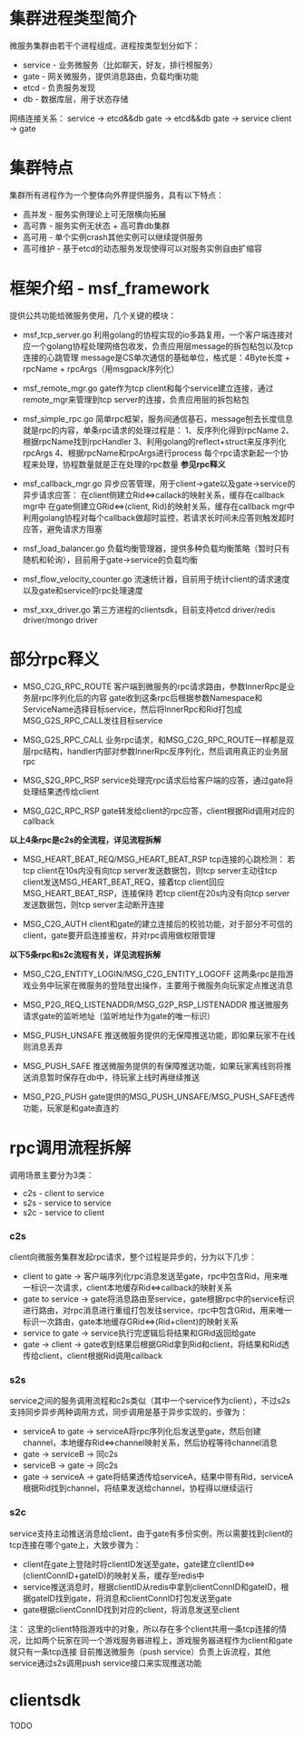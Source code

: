 # 集群进程类型简介
微服务集群由若干个进程组成，进程按类型划分如下：
* service - 业务微服务（比如聊天，好友，排行榜服务）
* gate - 网关微服务，提供消息路由，负载均衡功能
* etcd - 负责服务发现
* db - 数据库层，用于状态存储

网络连接关系：
service -> etcd&&db
gate -> etcd&&db
gate -> service
client -> gate

# 集群特点
集群所有进程作为一个整体向外界提供服务，具有以下特点：
* 高并发 - 服务实例理论上可无限横向拓展
* 高可靠 - 服务实例无状态 + 高可靠db集群
* 高可用 - 单个实例crash其他实例可以继续提供服务
* 高可维护 - 基于etcd的动态服务发现使得可以对服务实例自由扩缩容

# 框架介绍 - msf_framework
提供公共功能给微服务使用，几个关键的模块：
* msf_tcp_server.go
利用golang的协程实现的io多路复用，一个客户端连接对应一个golang协程处理网络包收发，负责应用层message的拆包粘包以及tcp连接的心跳管理
message是CS单次通信的基础单位，格式是：4Byte长度 + rpcName + rpcArgs（用msgpack序列化）

* msf_remote_mgr.go
gate作为tcp client和每个service建立连接，通过remote_mgr来管理到tcp server的连接，负责应用层的拆包粘包

* msf_simple_rpc.go
简单rpc框架，服务间通信基石，message刨去长度信息就是rpc的内容，单条rpc请求的处理过程是：
   1、反序列化得到rpcName
   2、根据rpcName找到rpcHandler
   3、利用golang的reflect+struct来反序列化rpcArgs
   4、根据rpcName和rpcArgs进行process
   每个rpc请求新起一个协程来处理，协程数量就是正在处理的rpc数量
   **参见rpc释义**

* msf_callback_mgr.go
异步应答管理，用于client->gate以及gate->service的异步请求应答：
  在client侧建立Rid<=>callack的映射关系，缓存在callback mgr中
  在gate侧建立GRid<=>(client, Rid)的映射关系，缓存在callback mgr中
利用golang协程对每个callback做超时监控，若请求长时间未应答则触发超时应答，避免请求方阻塞

* msf_load_balancer.go
负载均衡管理器，提供多种负载均衡策略（暂时只有随机和轮询），目前用于gate->service的负载均衡

* msf_flow_velocity_counter.go
流速统计器，目前用于统计client的请求速度以及gate和service的rpc处理速度

* msf_xxx_driver.go
第三方进程的clientsdk，目前支持etcd driver/redis driver/mongo driver


# 部分rpc释义
* MSG_C2G_RPC_ROUTE
  客户端到微服务的rpc请求路由，参数InnerRpc是业务层rpc序列化后的内容
  gate收到这条rpc后根据参数Namespace和ServiceName选择目标service，然后将InnerRpc和Rid打包成MSG_G2S_RPC_CALL发往目标service

* MSG_G2S_RPC_CALL
  业务rpc请求，和MSG_C2G_RPC_ROUTE一样都是双层rpc结构，handler内部对参数InnerRpc反序列化，然后调用真正的业务层rpc

* MSG_S2G_RPC_RSP
  service处理完rpc请求后给客户端的应答，通过gate将处理结果透传给client

* MSG_G2C_RPC_RSP
  gate转发给client的rpc应答，client根据Rid调用对应的callback

**以上4条rpc是c2s的全流程，详见流程拆解**

* MSG_HEART_BEAT_REQ/MSG_HEART_BEAT_RSP
  tcp连接的心跳检测：
  若tcp client在10s内没有向tcp server发送数据包，则tcp server主动往tcp client发送MSG_HEART_BEAT_REQ，接着tcp client回应MSG_HEART_BEAT_RSP，连接保持
  若tcp client在20s内没有向tcp server发送数据包，则tcp server主动断开连接

* MSG_C2G_AUTH
  client和gate的建立连接后的校验功能，对于部分不可信的client，gate要开启连接鉴权，并对rpc调用做权限管理


**以下5条rpc和s2c流程有关，详见流程拆解**
* MSG_C2G_ENTITY_LOGIN/MSG_C2G_ENTITY_LOGOFF
  这两条rpc是指游戏业务中玩家在微服务的登陆登出操作，主要用于微服务向玩家定点推送消息

* MSG_P2G_REQ_LISTENADDR/MSG_G2P_RSP_LISTENADDR
  推送微服务请求gate的监听地址（监听地址作为gate的唯一标识）

* MSG_PUSH_UNSAFE
  推送微服务提供的无保障推送功能，即如果玩家不在线则消息丢弃

* MSG_PUSH_SAFE
  推送微服务提供的有保障推送功能，如果玩家离线则将推送消息暂时保存在db中，待玩家上线时再继续推送

* MSG_P2G_PUSH
  gate提供的MSG_PUSH_UNSAFE/MSG_PUSH_SAFE透传功能，玩家是和gate直连的


# rpc调用流程拆解
调用场景主要分为3类：
* c2s - client to service
* s2s - service to service
* s2c - service to client

### c2s
client向微服务集群发起rpc请求，整个过程是异步的，分为以下几步：
* client to gate -> 客户端序列化rpc消息发送至gate，rpc中包含Rid，用来唯一标识一次请求，client本地缓存Rid<=>callback的映射关系
* gate to service -> gate将消息路由至service，gate根据rpc中的service标识进行路由，对rpc消息进行重组打包发往service，rpc中包含GRid，用来唯一标识一次路由，gate本地缓存GRid<=>(Rid+client)的映射关系
* service to gate -> service执行完逻辑后将结果和GRid返回给gate
* gate -> client -> gate收到结果后根据GRid拿到Rid和client，将结果和Rid透传给client，client根据Rid调用callback

### s2s
service之间的服务调用流程和c2s类似（其中一个service作为client），不过s2s支持同步异步两种调用方式，同步调用是基于异步实现的，步骤为：
* serviceA to gate -> serviceA将rpc序列化后发送至gate，然后创建channel，本地缓存Rid<=>channel映射关系，然后协程等待channel消息
* gate -> serviceB -> 同c2s
* serviceB -> gate -> 同c2s
* gate -> serviceA -> gate将结果透传给serviceA，结果中带有Rid，serviceA根据Rid找到channel，将结果发送给channel，协程得以继续运行


### s2c
service支持主动推送消息给client，由于gate有多份实例，所以需要找到client的tcp连接在哪个gate上，大致步骤为：
* client在gate上登陆时将clientID发送至gate，gate建立clientID<=>(clientConnID+gateID)的映射关系，缓存至redis中
* service推送消息时，根据clientID从redis中拿到clientConnID和gateID，根据gateID找到gate，将消息和clientConnID打包发送至gate
* gate根据clientConnID找到对应的client，将消息发送至client

注：
这里的client特指游戏中的对象，所以存在多个client共用一条tcp连接的情况，比如两个玩家在同一个游戏服务器进程上，游戏服务器进程作为client和gate就只有一条tcp连接
目前推送微服务（push service）负责上诉流程，其他service通过s2s调用push service接口来实现推送功能

# clientsdk
TODO
